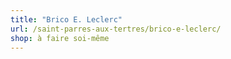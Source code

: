 ```yaml
---
title: "Brico E. Leclerc"
url: /saint-parres-aux-tertres/brico-e-leclerc/
shop: à faire soi-même
---
```


